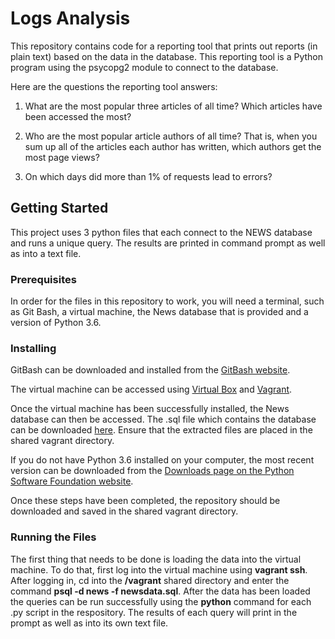 # Logs Analysis

This repository contains code for a reporting tool that prints out reports (in plain text) based on the data in the database. This reporting tool is a Python program using the psycopg2 module to connect to the database.

Here are the questions the reporting tool answers:

1. What are the most popular three articles of all time? Which articles have been accessed the most?

2. Who are the most popular article authors of all time? That is, when you sum up all of the articles each author has written, which authors get the most page views?

3. On which days did more than 1% of requests lead to errors?

## Getting Started

This project uses 3 python files that each connect to the NEWS database and runs a unique query.  The results are printed in command prompt as well as into a text file.

### Prerequisites

In order for the files in this repository to work, you will need a terminal, such as Git Bash, a virtual machine, the News database that is provided and a version of Python 3.6.

### Installing

GitBash can be downloaded and installed from the [GitBash website](https://git-for-windows.github.io/).

The virtual machine can be accessed using [Virtual Box](https://www.virtualbox.org/wiki/Download_Old_Builds_5_1) and [Vagrant](https://www.vagrantup.com/downloads.html).

Once the virtual machine has been successfully installed, the News database can then be accessed.  The .sql file which contains the database can be downloaded [here](https://d17h27t6h515a5.cloudfront.net/topher/2016/August/57b5f748_newsdata/newsdata.zip).  Ensure that the extracted files are placed in the shared vagrant directory.

If you do not have Python 3.6 installed on your computer, the most recent version can be downloaded from the [Downloads page on the Python Software Foundation website](https://www.python.org/downloads/).

Once these steps have been completed, the repository should be downloaded and saved in the shared vagrant directory.

### Running the Files

The first thing that needs to be done is loading the data into the virtual machine.  To do that, first log into the virtual machine using **vagrant ssh**.  After logging in, cd into the **/vagrant** shared directory and enter the command **psql -d news -f newsdata.sql**.  After the data has been loaded the queries can be run successfully using the **python** command for each .py script in the respository.  The results of each query will print in the prompt as well as into its own text file.
